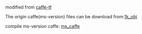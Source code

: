 modified from [caffe-tf](git@github.com:ethereon/caffe-tensorflow.git)

The origin caffe(ms-version) files can be download from:[1k_obj](https://drive.google.com/open?id=1ob06UbH2zOFIswAZLBUqZqcjBQexlrnn)

compile ms-version caffe: [ms_caffe](git@github.com:YuwenXiong/py-R-FCN.git)